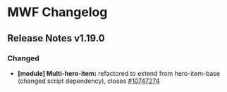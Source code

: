 # MWF Changelog
## Release Notes v1.19.0
### Changed
* **[module] Multi-hero-item:** refactored to extend from hero-item-base (changed script dependency), closes [#10747274](https://microsoft.visualstudio.com/DefaultCollection/OSGS/_workitems?id=10747274)

